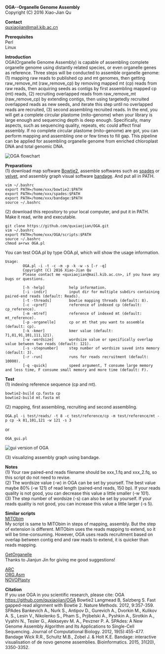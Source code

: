 **OGA--Organelle Genome Assembly**<br />
Copyright (C) 2016 Xiao-Jian Qu<br />

**Contact**<br />
quxiaojian@mail.kib.ac.cn<br />

**Prerequisites**<br />
Perl<br />
Linux<br />

**Introduction**<br />
OGA(Organelle Genome Assembly) is capable of assembling complete organelle genome using distantly related species, or even organelle genes as reference. Three steps will be conducted to assemble organelle genome: (1) mapping raw reads to published cp and mt genomes, then getting raw_remove_mt (raw_remove_cp) by removing mapped mt (cp) reads from raw reads, then acquiring seeds as contigs by first assembling mapped cp (mt) reads, (2) recruiting overlapped reads from raw_remove_mt (raw_remove_cp) by extending contigs, then using targetedly recruited overlapped reads as new seeds, and iterate this step until no overlapped reads are recruited, (3) second assembling recruited reads. In the end, you will get a complete circular plastome (mito-genome) when your library is large enough and sequencing depth is deep enough. Specifically, many aspects, such as sequencing quality, repeats, etc could affect final assembly. If no complete circular plastome (mito-genome) are got, you can perform mapping and assembling one or few times to fill gap. This pipeline can be applied for assembling organelle genome from enriched chloroplast DNA and total genomic DNA.<br />

![OGA flowchart](https://github.com/quxiaojian/OGA/blob/master/OGA.png)

**Preparations**<br />
(1) download map software [Bowtie2](http://bowtie-bio.sourceforge.net/bowtie2/index.shtml), assemble softwares such as [spades](http://cab.spbu.ru/software/spades/) or [velvet](https://github.com/dzerbino/velvet), and assembly graph visual software [bandage](https://github.com/rrwick/Bandage). And put all in PATH.<br />
```
vim ~/.bashrc
export PATH=/home/xxx/bowtie2:$PATH
export PATH=/home/xxx/spades:$PATH
export PATH=/home/xxx/bandage:$PATH
source ~/.bashrc
```
(2) download this repository to your local computer, and put it in PATH. Make it read, write and executable.<br />
```
git clone https://github.com/quxiaojian/OGA.git
vim ~/.bashrc
export PATH=/home/xxx/OGA/scripts:$PATH
source ~/.bashrc
chmod a+rwx OGA.pl
```

You can test OGA.pl by type OGA.pl, which will show the usage information.<br />
```
Usage:
        OGA.pl -i -t -c -m -p -k -w -s [-r -q]
        Copyright (C) 2016 Xiao-Jian Qu
        Please contact me <quxiaojian@mail.kib.ac.cn>, if you have any bugs or questions.

        [-h -help]           help information.
        [-i -indir]          input dir for multiple subdirs containing paired-end reads (default: Reads).
        [-t -threads]        bowtie mapping threads (default: 8).
        [-c -cpref]          reference of indexed cp (default: cp_reference).
        [-m -mtref]          reference of indexed mt (default: mt_reference).
        [-p -organelle]      cp or mt that you want to assemble (default: cp).
        [-k -kmer]           kmer value (default: 71,81,91,101,111,121).
        [-w -wordsize]       wordsize value or specifically overlap value between two reads (default: 121).
        [-s -stepnumber]     step number of wordsize saved into memory (default: 3).
        [-r -run]            runs for reads recruitment (default: 10000).
        [-q -quick]          speed argument, T consume large memory and less time, F consume small memory and more time (default: F).
```

**Test**<br />
(1) indexing reference sequence (cp and mt).<br />
```
bowtie2-build cp.fasta cp
bowtie2-build mt.fasta mt
```
(2) mapping, first assembling, recruiting and second assembling.<br />
```
OGA.pl -i test/reads/ -t 8 -c test/reference/cp -m test/reference/mt -p cp -k 81,101,121 -w 121 -s 3
```
or
```
OGA_gui.pl
```
![gui version of OGA](https://github.com/quxiaojian/OGA/blob/master/OGA_gui.png)

(3) visualizing assembly graph using bandage.<br />

**Notes**<br />
(1) Your raw paired-end reads filename should be xxx_1.fq and xxx_2.fq, so this script do not need to revise.<br />
(2) The wordsize value (-w) in OGA can be set by yourself. The best value maybe 80% (-w 121) of read length (paired-end reads, 150 bp). If your reads quality is not good, you can decrease this value a little smaller (-w 101).<br />
(3) The step number of wordsize (-s) can also be set by yourself. If your reads quality is not good, you can increase this value a little larger (-s 5).

**Similar scripts**<br />
[MITObim](https://github.com/chrishah/MITObim)<br />
My script is same to MITObim in steps of mapping, assembly. But the step of extension is different. MITObim uses the reads mapping to extend, so it will be time-consuming. However, OGA uses reads recruitment based on overlap between contig end and raw reads to extend, it is quicker than reads mapping.

[GetOrganelle](https://github.com/Kinggerm/GetOrganelle)<br />
Thanks to Jianjun Jin for giving me good suggestions!

[ARC](https://github.com/ibest/ARC)<br />
[ORG.Asm](https://git.metabarcoding.org/org-asm/org-asm/wikis/home)<br />
[NOVOPlasty](https://github.com/ndierckx/NOVOPlasty)<br />

**Citation**<br />
If you use OGA in you scientific research, please cite:
OGA
https://github.com/quxiaojian/OGA
Bowtie2
Langmead B, Salzberg S. Fast gapped-read alignment with Bowtie 2. Nature Methods. 2012, 9:357-359.
SPAdes
Bankevich A., Nurk S., Antipov D., Gurevich A., Dvorkin M., Kulikov A. S., Lesin V., Nikolenko S., Pham S., Prjibelski A., Pyshkin A., Sirotkin A., Vyahhi N., Tesler G., Alekseyev M. A., Pevzner P. A. SPAdes: A New Genome Assembly Algorithm and Its Applications to Single-Cell Sequencing. Journal of Computational Biology. 2012, 19(5):455-477.
Bandage
Wick R.R., Schultz M.B., Zobel J. & Holt K.E. Bandage: interactive visualisation of de novo genome assemblies. Bioinformatics. 2015, 31(20), 3350-3352.
